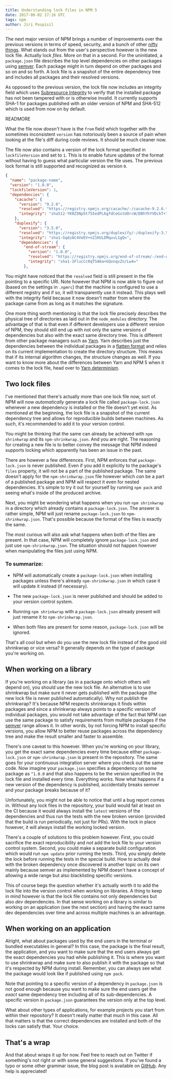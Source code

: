 ```yaml
---
title: Understanding lock files in NPM 5
date: 2017-06-02 17:16 UTC
tags: npm
author: Jiri Pospisil
---
```


The next major version of NPM brings a number of improvements over the previous
versions in terms of speed, security, and a bunch of other [nifty
things](http://blog.npmjs.org/post/161276872334/npm5-is-now-npmlatest). What
stands out from the user's perspective however is the new lock file. Actually
lock *files*. More on that in a second. For the uninitiated, a `package.json`
file describes the top level dependencies on other packages using
[semver](http://semver.org/). Each package might in turn depend on other
packages and so on and so forth. A lock file is a snapshot of the entire
dependency tree and includes all packages and their resolved versions.

As opposed to the previous version, the lock file now includes an integrity
field which uses [Subresource
Integrity](https://w3c.github.io/webappsec-subresource-integrity/) to verify
that the installed package has not been tampered with or is otherwise invalid.
It currently supports SHA-1 for packages published with an older version of NPM
and SHA-512 which is used from now on by default.

READMORE

What the file now *doesn't* have is the `from` field which together with the
sometimes inconsistent `version` has notoriously been a source of pain when
looking at the file's diff during code reviews. It should be much cleaner now. 

The file now also contains a version of the lock format specified in
`lockfileVersion` and set to `1`. This is to enable future updates of the
format without having to guess what particular version the file uses. The
previous lock format is still supported and recognized as version `0`.

```json
{
  "name": "package-name",
  "version": "1.0.0",
  "lockfileVersion": 1,
  "dependencies": {
    "cacache": {
      "version": "9.2.6",
      "resolved": "https://registry.npmjs.org/cacache/-/cacache-9.2.6.tgz",
      "integrity": "sha512-YK0Z5Np5t755edPL6gfdCeGxtU0rcW/DBhYhYVDckT+7AFkCCtedf2zru5NRbBLFk6e7Agi/RaqTOAfiaipUfg=="
    },
    "duplexify": {
      "version": "3.5.0",
      "resolved": "https://registry.npmjs.org/duplexify/-/duplexify-3.5.0.tgz",
      "integrity": "sha1-GqdzAC4VeEV+nZ1KULDMquvL1gQ=",
      "dependencies": {
        "end-of-stream": {
          "version": "1.0.0",
          "resolved": "https://registry.npmjs.org/end-of-stream/-/end-of-stream-1.0.0.tgz",
          "integrity": "sha1-1FlucCc0qT5A6a+GQxnqvZn/Lw4="
        },
```

You might have noticed that the `resolved` field is still present in the file
pointing to a specific URI. Note however that NPM is now able to figure out
(based on the settings in `.npmrc`) that the machine is configured to use a
different registry and if so, it will transparently use it instead. This plays
well with the integrity field because it now doesn't matter from where the
package came from as long as it matches the signature.

One more thing worth mentioning is that the lock file precisely describes the
physical tree of directories as laid out in the `node_modules` directory. The
advantage of that is that even if different developers use a different version
of NPM, they should still end up with not only the same versions of
dependencies but also with the exact same directory tree. This is different
from other package managers such as [Yarn](https://yarnpkg.com/en/). Yarn
describes just the dependencies between the individual packages in a [flatten
format](https://github.com/yarnpkg/yarn/blob/46750b2bebd487fb2d2011b9c4b7646ec6e2d8a3/yarn.lock)
and relies on its current implementation to create the directory structure.
This means that if its internal algorithm changes, the structure changes as
well. If you want to know more about the differences between Yarn and NPM 5
when it comes to the lock file, head over to [Yarn
determinism](https://yarnpkg.com/blog/2017/05/31/determinism/).

## Two lock files

I've mentioned that there's actually more than one lock file now, sort of. NPM
will now *automatically* generate a lock file called `package-lock.json`
whenever a new dependency is installed or the file doesn't yet exist. As
mentioned at the beginning, the lock file is a snapshot of the current
dependency tree and allows for reproducible builds between machines. As such,
it's recommended to add it to your version control.

You might be thinking that the same can already be achieved with `npm
shrinkwrap` and its `npm-shrinkwrap.json`. And you are right. The reasoning for
creating a new file is to better convey the message that NPM indeed supports
locking which apparently has been an issue in the past.

There are however a few differences. First, NPM enforces that
`package-lock.json` is never published. Even if you add it explicitly to the
package's `files` property, it will not be a part of the published package. The
same doesn't apply for the `npm-shrinkwrap.json` file however which *can* be a
part of a published package and NPM will respect it even for nested
dependencies. It's simple to try it out for yourself by running `npm pack` and
seeing what's inside of the produced archive.

Next, you might be wondering what happens when you run `npm shrinkwrap` in a
directory which already contains a `package-lock.json`. The answer is rather
simple, NPM will just rename `package-lock.json` to `npm-shrinkwrap.json`.
That's possible because the format of the files is exactly the same.

The most curious will also ask what happens when both of the files are present.
In that case, NPM will completely ignore `package-lock.json` and just use
`npm-shrinkwrap.json`. The situation should not happen however when
manipulating the files just using NPM.

### To summarize:

- NPM will automatically create a `package-lock.json` when installing packages
  unless there's already `npm-shrinkwrap.json` in which case it will update it
  instead (if necessary).

- The new `package-lock.json` is never published and should be added to your
  version control system.

- Running `npm shrinkwrap` with a `package-lock.json` already present will just
  rename it to `npm-shrinkwrap.json`.

- When both files are present for some reason, `package-lock.json` will be
  ignored.

That's all cool but when do you use the new lock file instead of the good old
shrinkwrap or vice versa? It generally depends on the type of package you're
working on.

## When working on a library

If you're working on a library (as in a package onto which others will depend
on), you should use the new lock file. An alternative is to use shrinkwrap but
make sure it never gets published with the package (the new lock file is never
published automatically). Why not publish the shrinkwrap? It's because NPM
respects shrinkwraps it finds within packages and since a shrinkwrap always
points to a specific version of individual packages, you would not take
advantage of the fact that NPM can use the same package to satisfy requirements
from multiple packages if the [semver](http://semver.org) range allows it. In
other words, by not forcing NPM to install specific versions, you allow NPM to
better reuse packages across the dependency tree and make the result smaller
and faster to assemble.

There's one caveat to this however. When you're working on your library, you
get the exact same dependencies every time because either `package-lock.json`
or `npm-shrinkwrap.json` is present in the repository. The same goes for your
continuous integration server where you check out the same code. Now imagine
your `package.json` specifies a dependency on some package as `^1.0.0` and that
also happens to be the version specified in the lock file and installed every
time. Everything works. Now what happens if a new version of the dependency is
published, accidentally breaks semver and your package breaks because of it?

Unfortunately, you might not be able to notice that until a bug report comes
in. Without any lock files in the repository, your build would fail at least on
the CI because it would always install the `latest` versions of the
dependencies and thus run the tests with the new broken version (provided that
the build is run periodically, not just for PRs). With the lock in place
however, it will always install the working locked version. 

There's a couple of solutions to this problem however. First, you could
sacrifice the exact reproducibility and *not* add the lock file to your version
control system. Second, you could make a separate build configuration which
would run `npm update` prior running the tests. Third, you simply delete the
lock before running the tests in the special build. How to actually deal with
the broken dependency once discovered is another topic on its own mainly
because semver as implemented by NPM doesn't have a concept of allowing a wide
range but also blacklisting specific versions.

This of course begs the question whether it's actually worth it to add the lock
file into the version control when working on libraries. A thing to keep in
mind however is that the lock file contains not only dependencies but also
*dev* dependencies. In that sense working on a library is similar to working on
an application (see the next section) and having the exact same dev
dependencies over time and across multiple machines is an advantage.

## When working on an application

Alright, what about packages used by the end users in the terminal or bundled
executables in general? In this case, the package is the final result, the
application, and you want to make sure that the end users always get the exact
dependencies you had while publishing it. This is where you want to use
shrinkwrap and make sure to also publish it with the package so that it's
respected by NPM during install. Remember, you can always see what the package
would look like if published using `npm pack`.

Note that pointing to a specific version of a dependency in `package.json` is
not good enough because you want to make sure the end users get the *exact*
same dependency tree including all of its sub-dependencies. A specific version
in `package.json` guarantees the version only at the top level.

What about other types of applications, for example projects you start from
within their repository? It doesn't really matter that much in this case. All
that matters is that the correct dependencies are installed and both of the
locks can satisfy that. Your choice.

## That's a wrap

And that about wraps it up for now. Feel free to reach out on Twitter if
something's not right or with some general suggestions. If you've found a typo
or some other grammar issue, the blog post is available on
[GitHub](https://github.com/jiripospisil/jpospisil.com). Any help is
appreciated!

